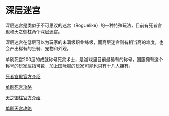 # 深层迷宫

深层迷宫是类似于不可思议的迷宫（Roguelike）的一种特殊玩法，目前有死者宫殿和天之御柱两个深层迷宫。

深层迷宫在低层可以为玩家的未满级职业练级，而高层迷宫则有相当高的难度，也会产出稀有的坐骑、宠物和外观。

单刷死宫200层的成就称号死灵术士，是游戏里目前最稀有的称号，国服拥有这个称号的玩家屈指可数，加上国际服的玩家可能也只有十几人拥有。

[死者宫殿官方介绍](http://act.ff.sdo.com/project/170420deepdungeon/index.html)

[单刷死宫攻略](https://bbs.nga.cn/read.php?tid=14509371)

[天之御柱官方介绍](http://act.ff.sdo.com/project/170420deepdungeon2/index.html)

[单刷天宫攻略](https://bbs.nga.cn/read.php?tid=16406640)
<UnderConstruction />

